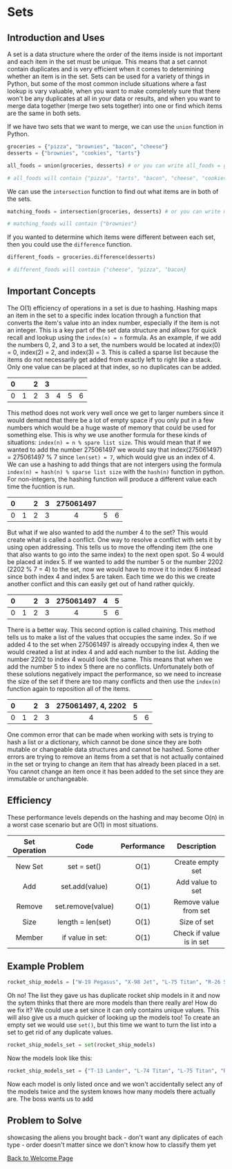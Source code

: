 # Sets

## Introduction and Uses

A set is a data structure where the order of the items inside is not important and each item in the set must be unique. This means that a set cannot contain duplicates and is very efficient when it comes to determining whether an item is in the set. Sets can be used for a variety of things in Python, but some of the most common include situations where a fast lookup is vary valuable, when you want to make completely sure that there won't be any duplicates at all in your data or results, and when you want to merge data together (merge two sets together) into one or find which items are the same in both sets. 

If we have two sets that we want to merge, we can use the `union` function in Python. 

```python
groceries = {"pizza", "brownies", "bacon", "cheese"}
desserts = {"brownies", "cookies", "tarts"}

all_foods = union(groceries, desserts) # or you can write all_foods = groceries | desserts

# all_foods will contain {"pizza", "tarts", "bacon", "cheese", "cookies", "brownies"}
```
We can use the `intersection` function to find out what items are in both of the sets.

```python
matching_foods = intersection(groceries, desserts) # or you can write matching_foods = groceries & desserts

# matching_foods will contain {"brownies"}
```

If you wanted to determine which items were different between each set, then you could use the `difference` function.

```python
different_foods = groceries.difference(desserts)

# different_foods will contain {"cheese", "pizza", "bacon}
```

## Important Concepts

The O(1) efficiency of operations in a set is due to hashing. Hashing maps an item in the set to a specific index location through a function that converts the item's value into an index number, especially if the item is not an integer. This is a key part of the set data structure and allows for quick recall and lookup using the `index(n) = n` formula. As an example, if we add the numbers 0, 2, and 3 to a set, the numbers would be located at index(0) = 0, index(2) = 2, and index(3) = 3. This is called a sparse list because the items do not necessarily get added from exactly left to right like a stack. Only one value can be placed at that index, so no duplicates can be added.

| 0 |   | 2  | 3  |   |  |  |
| :------: | :------: | :------: | :------: | :------: | :------: |  :------: |
| 0 | 1 | 2 | 3 | 4 | 5 | 6 |

This method does not work very well once we get to larger numbers since it would demand that there be a lot of empty space if you only put in a few numbers which would be a huge waste of memory that could be used for something else. This is why we use another formula for these kinds of situations: `index(n) = n % spare list size`. This would mean that if we wanted to add the number 275061497 we would say that index(275061497) = 275061497 % 7 since `len(set) = 7`, which would give us an index of 4. We can use a hashing to add things that are not intergers using the formula `index(n) = hash(n) % sparse list size` with the `hash(n)` function in python. For non-integers, the hashing function will produce a different value each time the fucntion is run. 

| 0 |   | 2  | 3  | 275061497  |  |  |
| :------: | :------: | :------: | :------: | :------: |  :------: |  :------: |
| 0 | 1 | 2 | 3 | 4 | 5 | 6 |

But what if we also wanted to add the number 4 to the set? This would create what is called a conflict. One way to resolve a conflict with sets it by using open addressing. This tells us to move the offending item (the one that also wants to go into the same index) to the next open spot. So 4 would be placed at index 5. If we wanted to add the number 5 or the number 2202 (2202 % 7 = 4) to the set, now we would have to move it to index 6 instead since both index 4 and index 5 are taken. Each time we do this we create another conflict and this can easily get out of hand rather quickly.  

| 0 |   | 2  | 3  | 275061497  | 4 | 5 |
| :------: | :------: | :------: | :------: | :------: |  :------: |  :------: |
| 0 | 1 | 2 | 3 | 4 | 5 | 6 |

There is a better way. This second option is called chaining. This method tells us to make a list of the values that occupies the same index. So if we added 4 to the set when 275061497 is already occupying index 4, then we would created a list at index 4 and add each number to the list. Adding the number 2202 to index 4 would look the same. This means that when we add the number 5 to index 5 there are no conflicts. Unfortunately both of these solutions negatively impact the performance, so we need to increase the size of the set if there are too many conflicts and then use the `index(n)` function again to reposition all of the items. 

| 0 |   | 2  | 3  | 275061497, 4, 2202  | 5 |  |
| :------: | :------: | :------: | :------: | :------: |  :------: |  :------: |
| 0 | 1 | 2 | 3 | 4 | 5 | 6 |

One common error that can be made when working with sets is trying to hash a list or a dictionary, which cannot be done since they are both mutable or changeable data structures and cannot be hashed. Some other errors are trying to remove an items from a set that is not actually contained in the set or trying to change an item that has already been placed in a set. You cannot change an item once it has been added to the set since they are immutable or unchangeable.

## Efficiency

These performance levels depends on the hashing and may become O(n) in a worst case scenario but are O(1) in most situations. 

| Set Operation | Code | Performance | Description |
| :---: | :---: | :---: | :---: |
| New Set | set = set() | O(1) | Create empty set |
| Add | set.add(value) | O(1) | Add value to set |
| Remove | set.remove(value) | O(1) | Remove value from set |
| Size | length = len(set) | O(1) | Size of set |
| Member | if value in set: | O(1) | Check if value is in set | 

## Example Problem

```python
rocket_ship_models = ["W-19 Pegasus", "X-98 Jet", "L-75 Titan", "R-26 Surveyor", "W-19 Pegasus", "T-13 Lander", "D-47 Echo", "L-74 Titan", "L-75 Titan"]
```

Oh no! The list they gave us has duplicate rocket ship models in it and now the sytem thinks that there are more models than there really are! How do we fix it? We could use a set since it can only contains unique values. This will also give us a much quicker of looking up the models too! To create an empty set we would use `set()`, but this time we want to turn the list into a set to get rid of any duplicate values.

```python
rocket_ship_models_set = set(rocket_ship_models)
```
Now the models look like this:
```python
rocket_ship_models_set = {"T-13 Lander", "L-74 Titan", "L-75 Titan", "R-26 Surveyor", "D-47 Echo", "W-19 Pegasus", "X-98 Jet"}
```
Now each model is only listed once and we won't accidentally select any of the models twice and the system knows how many models there actually are. The boss wants us to add 

## Problem to Solve

showcasing the aliens you brought back - don't want any diplicates of each type - order doesn't matter since we don't know how to classify them yet

[Back to Welcome Page](https://github.com/katereclark/data_structures_tutorial/blob/main/0-welcome.md)

